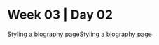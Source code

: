 # Week 03 | Day 02

  [Styling a biography pageStyling a biography page](../../../../../curriculum/week03/exercises/styling_a_biography_page/README.md)